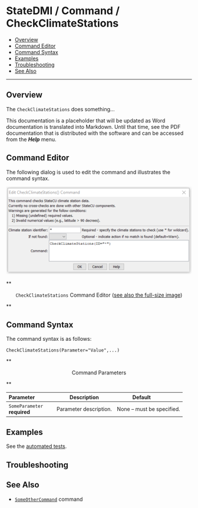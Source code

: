 # StateDMI / Command / CheckClimateStations #

* [Overview](#overview)
* [Command Editor](#command-editor)
* [Command Syntax](#command-syntax)
* [Examples](#examples)
* [Troubleshooting](#troubleshooting)
* [See Also](#see-also)

-------------------------

## Overview ##

The `CheckClimateStations` does something...

This documentation is a placeholder that will be updated as Word documentation is translated into Markdown.
Until that time, see the PDF documentation that is distributed with the software and can be accessed
from the ***Help*** menu.

## Command Editor ##

The following dialog is used to edit the command and illustrates the command syntax.

![CheckClimateStations](CheckClimateStations.png)

**<p style="text-align: center;">
`CheckClimateStations` Command Editor (<a href="../CheckClimateStations.png">see also the full-size image</a>)
</p>**

## Command Syntax ##

The command syntax is as follows:

```text
CheckClimateStations(Parameter="Value",...)
```
**<p style="text-align: center;">
Command Parameters
</p>**

| **Parameter**&nbsp;&nbsp;&nbsp;&nbsp;&nbsp;&nbsp;&nbsp;&nbsp;&nbsp;&nbsp;&nbsp;&nbsp; | **Description** | **Default**&nbsp;&nbsp;&nbsp;&nbsp;&nbsp;&nbsp;&nbsp;&nbsp;&nbsp;&nbsp; |
| --------------|-----------------|----------------- |
|`SomeParameter`<br>**required**|Parameter description.|None – must be specified.|

## Examples ##

See the [automated tests](https://github.com/OpenWaterFoundation/cdss-app-statedmi-main/tree/master/test/regression/commands/CheckClimateStations).

## Troubleshooting ##

## See Also ##

* [`SomeOtherCommand`](../SomeOtherCommand/SomeOtherCommand) command
